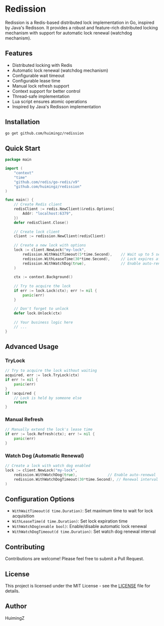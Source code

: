 # Redission

Redission is a Redis-based distributed lock implementation in Go, inspired by Java's Redisson. It provides a robust and feature-rich distributed locking mechanism with support for automatic lock renewal (watchdog mechanism).

## Features

- Distributed locking with Redis
- Automatic lock renewal (watchdog mechanism)
- Configurable wait timeout
- Configurable lease time
- Manual lock refresh support
- Context support for better control
- Thread-safe implementation
- Lua script ensures atomic operations
- Inspired by Java's Redisson implementation

## Installation

```bash
go get github.com/huimingz/redission
```

## Quick Start

```go
package main

import (
    "context"
    "time"
    "github.com/redis/go-redis/v9"
    "github.com/huimingz/redission"
)

func main() {
    // Create Redis client
    redisClient := redis.NewClient(&redis.Options{
        Addr: "localhost:6379",
    })
    defer redisClient.Close()
    
    // Create lock client
    client := redission.NewClient(redisClient)
    
    // Create a new lock with options
    lock := client.NewLock("my-lock",
        redission.WithWaitTimeout(5*time.Second),    // Wait up to 5 seconds to acquire lock
        redission.WithLeaseTime(30*time.Second),     // Lock expires after 30 seconds
        redission.WithWatchDog(true),                // Enable auto-renewal
    )
    
    ctx := context.Background()
    
    // Try to acquire the lock
    if err := lock.Lock(ctx); err != nil {
        panic(err)
    }
    
    // Don't forget to unlock
    defer lock.Unlock(ctx)
    
    // Your business logic here
    // ...
}
```

## Advanced Usage

### TryLock

```go
// Try to acquire the lock without waiting
acquired, err := lock.TryLock(ctx)
if err != nil {
    panic(err)
}
if !acquired {
    // Lock is held by someone else
    return
}
```

### Manual Refresh

```go
// Manually extend the lock's lease time
if err := lock.Refresh(ctx); err != nil {
    panic(err)
}
```

### Watch Dog (Automatic Renewal)

```go
// Create a lock with watch dog enabled
lock := client.NewLock("my-lock",
    redission.WithWatchDog(true),              // Enable auto-renewal
    redission.WithWatchDogTimeout(30*time.Second), // Renewal interval
)
```

## Configuration Options

- `WithWaitTimeout(d time.Duration)`: Set maximum time to wait for lock acquisition
- `WithLeaseTime(d time.Duration)`: Set lock expiration time
- `WithWatchDog(enable bool)`: Enable/disable automatic lock renewal
- `WithWatchDogTimeout(d time.Duration)`: Set watch dog renewal interval

## Contributing

Contributions are welcome! Please feel free to submit a Pull Request.

## License

This project is licensed under the MIT License - see the [LICENSE](LICENSE) file for details.

## Author

HuimingZ
